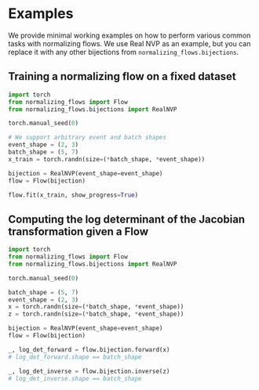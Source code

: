# Examples

We provide minimal working examples on how to perform various common tasks with normalizing flows.
We use Real NVP as an example, but you can replace it with any other bijections from `normalizing_flows.bijections`.

## Training a normalizing flow on a fixed dataset
```python
import torch
from normalizing_flows import Flow
from normalizing_flows.bijections import RealNVP

torch.manual_seed(0)

# We support arbitrary event and batch shapes
event_shape = (2, 3)
batch_shape = (5, 7)
x_train = torch.randn(size=(*batch_shape, *event_shape))

bijection = RealNVP(event_shape=event_shape)
flow = Flow(bijection)

flow.fit(x_train, show_progress=True)
```

## Computing the log determinant of the Jacobian transformation given a Flow
```python
import torch
from normalizing_flows import Flow
from normalizing_flows.bijections import RealNVP

torch.manual_seed(0)

batch_shape = (5, 7)
event_shape = (2, 3)
x = torch.randn(size=(*batch_shape, *event_shape))
z = torch.randn(size=(*batch_shape, *event_shape))

bijection = RealNVP(event_shape=event_shape)
flow = Flow(bijection)

_, log_det_forward = flow.bijection.forward(x)
# log_det_forward.shape == batch_shape

_, log_det_inverse = flow.bijection.inverse(z)
# log_det_inverse.shape == batch_shape
```